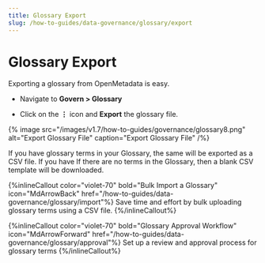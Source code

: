 ```yaml
---
title: Glossary Export
slug: /how-to-guides/data-governance/glossary/export
---
```


# Glossary Export

Exporting a glossary from OpenMetadata is easy.

- Navigate to **Govern > Glossary**

- Click on the **⋮** icon and **Export** the glossary file.

{% image
src="/images/v1.7/how-to-guides/governance/glossary8.png"
alt="Export Glossary File"
caption="Export Glossary File"
/%}

If you have glossary terms in your Glossary, the same will be exported as a CSV file. If you have If there are no terms in the Glossary, then a blank CSV template will be downloaded.

{%inlineCallout
  color="violet-70"
  bold="Bulk Import a Glossary"
  icon="MdArrowBack"
  href="/how-to-guides/data-governance/glossary/import"%}
  Save time and effort by bulk uploading glossary terms using a CSV file.
{%/inlineCallout%}

{%inlineCallout
  color="violet-70"
  bold="Glossary Approval Workflow"
  icon="MdArrowForward"
  href="/how-to-guides/data-governance/glossary/approval"%}
  Set up a review and approval process for glossary terms
{%/inlineCallout%}